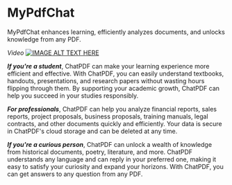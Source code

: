 # MyPdfChat
MyPdfChat enhances learning, efficiently analyzes documents, and unlocks knowledge from any PDF.

*Video*
[![IMAGE ALT TEXT HERE](https://img.youtube.com/vi/qrKwtJN2yfo/0.jpg)](https://www.youtube.com/watch?v=qrKwtJN2yfo)

***If you're a student***, ChatPDF can make your learning experience more efficient and effective. With ChatPDF, you can easily understand textbooks, handouts, presentations, and research papers without wasting hours flipping through them. By supporting your academic growth, ChatPDF can help you succeed in your studies responsibly.

***For professionals***, ChatPDF can help you analyze financial reports, sales reports, project proposals, business proposals, training manuals, legal contracts, and other documents quickly and efficiently. Your data is secure in ChatPDF's cloud storage and can be deleted at any time.

***If you're a curious person***, ChatPDF can unlock a wealth of knowledge from historical documents, poetry, literature, and more. ChatPDF understands any language and can reply in your preferred one, making it easy to satisfy your curiosity and expand your horizons. With ChatPDF, you can get answers to any question from any PDF.
